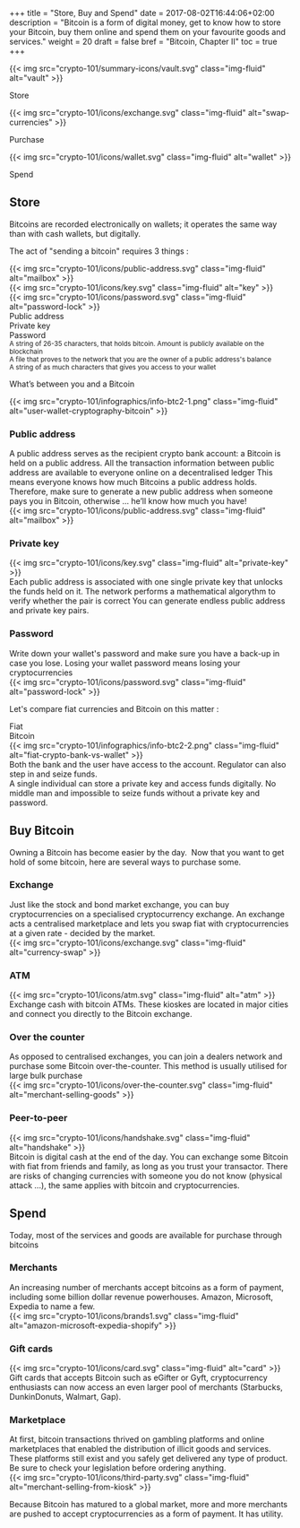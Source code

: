 +++
title = "Store, Buy and Spend"
date = 2017-08-02T16:44:06+02:00
description = "Bitcoin is a form of digital money, get to know how to store your Bitcoin, buy them online and spend them on your favourite goods and services."
weight = 20
draft = false
bref = "Bitcoin, Chapter II"
toc = true
+++


<div class="container my-3">
  <div class="row text-center">
    <div class="col">
     {{< img src="crypto-101/summary-icons/vault.svg" class="img-fluid" alt="vault" >}}
     <p class="font-weight-bold">Store</p>
    </div>
    <div class="col">
     {{< img src="crypto-101/icons/exchange.svg" class="img-fluid" alt="swap-currencies" >}}
     <p class="font-weight-bold">Purchase</p>
    </div>
    <div class="col">
     {{< img src="crypto-101/icons/wallet.svg" class="img-fluid" alt="wallet" >}}
     <p class="font-weight-bold">Spend</p>
    </div>
  </div>
</div>



## Store



Bitcoins are recorded electronically on wallets; it operates the same way than with cash wallets, but digitally.

The act of "sending a bitcoin" requires 3 things :


<div class="container">
  <div class="row text-center mb-3">
    <div class="col">
     {{< img src="crypto-101/icons/public-address.svg" class="img-fluid" alt="mailbox" >}}
    </div>
    <div class="col">
     {{< img src="crypto-101/icons/key.svg" class="img-fluid" alt="key" >}}
    </div>
    <div class="col">
     {{< img src="crypto-101/icons/password.svg" class="img-fluid" alt="password-lock" >}}
    </div>
  </div>
  <div class="row text-center mb-2">
    <div class="col">
      Public address
    </div>
    <div class="col">
      Private key
    </div>
    <div class="col">
      Password
    </div>
  </div>
  <div class="row text-center">
    <div class="col">
     <small>A string of 26-35 characters, that holds bitcoin. Amount is publicly available on the blockchain</small>
    </div>
    <div class="col">
      <small>A file that proves to the network that you are the owner of a public address's balance</small>
    </div>
    <div class="col">
      <small>A string of as much characters that gives you access to your wallet</small>
    </div>
  </div>
</div>


What’s between you and a Bitcoin


{{< img src="crypto-101/infographics/info-btc2-1.png" class="img-fluid" alt="user-wallet-cryptography-bitcoin" >}}





### Public address



<div class="container">
  <div class="row">
    <div class="col">
      A public address serves as the recipient crypto bank account: a Bitcoin is held on a public address.
      All the transaction information between public address are available to everyone online on a decentralised ledger
      This means everyone knows how much Bitcoins a public address holds. 
      Therefore, make sure to generate a new public address when someone pays you in Bitcoin, otherwise … he’ll know how much you have!
    </div>
    <div class="col">
      {{< img src="crypto-101/icons/public-address.svg" class="img-fluid" alt="mailbox" >}}
    </div>
  </div>
</div>




### Private key



<div class="container">
  <div class="row">
    <div class="col">
      {{< img src="crypto-101/icons/key.svg" class="img-fluid" alt="private-key" >}}
    </div>
    <div class="col">
      Each public address is associated with one single private key that unlocks the funds held on it.  
      The network performs a mathematical algorythm to verify whether the pair is correct
      You can generate endless public address and private key pairs.
    </div>
  </div>
</div>




### Password



<div class="container">
  <div class="row">
    <div class="col">
      Write down your wallet's password and make sure you have a back-up in case you lose.
      Losing your wallet password means losing your cryptocurrencies
    </div>
    <div class="col">
      {{< img src="crypto-101/icons/password.svg" class="img-fluid" alt="password-lock" >}}
    </div>
  </div>
</div>

Let's compare fiat currencies and Bitcoin on this matter :

<div class="container">
  <div class="row">
    <div class="col">
      Fiat
    </div> 
    <div class="col">
      Bitcoin
    </div>
  </div>
  <div class="row">
    <div class="col">
      {{< img src="crypto-101/infographics/info-btc2-2.png" class="img-fluid" alt="fiat-crypto-bank-vs-wallet" >}}
    </div> 
  </div>
  <div class="row">
    <div class="col">
     Both the bank and the user have access to the account. Regulator can also step in and seize funds. 
    </div> 
    <div class="col">
      A single individual can store a private key and access funds digitally. No middle man and impossible to seize funds without a private key and password.
    </div>
  </div>




## Buy Bitcoin



Owning a Bitcoin has become easier by the day. 
Now that you want to get hold of some bitcoin, here are several ways to purchase some.




### Exchange


<div class="container">
  <div class="row">
    <div class="col">
      Just like the stock and bond market exchange, you can buy cryptocurrencies on a specialised cryptocurrency exchange. An exchange acts a centralised marketplace and lets you swap fiat with cryptocurrencies at a given rate - decided by the market.
    </div>
    <div class="col">
       {{< img src="crypto-101/icons/exchange.svg" class="img-fluid" alt="currency-swap" >}}
    </div>
  </div>
</div>



### ATM


<div class="container">
  <div class="row">
    <div class="col">
       {{< img src="crypto-101/icons/atm.svg" class="img-fluid" alt="atm" >}}
    </div>
    <div class="col">
      Exchange cash with bitcoin ATMs. These kioskes are located in major cities and connect you directly to the Bitcoin exchange.
    </div>
  </div>
</div>



### Over the counter 


<div class="container">
  <div class="row">
    <div class="col">
      As opposed to centralised exchanges, you can join a dealers network and purchase some Bitcoin over-the-counter. This method is usually utilised for large bulk purchase
    </div>
    <div class="col">
       {{< img src="crypto-101/icons/over-the-counter.svg" class="img-fluid" alt="merchant-selling-goods" >}}
    </div>
  </div>
</div>



### Peer-to-peer


<div class="container">
  <div class="row">
    <div class="col">
       {{< img src="crypto-101/icons/handshake.svg" class="img-fluid" alt="handshake" >}}
    </div>
    <div class="col">
     Bitcoin is digital cash at the end of the day. You can exchange some Bitcoin with fiat from friends and family, as long as you trust your transactor. There are risks of changing currencies with someone you do not know (physical attack ...), the same applies with bitcoin and cryptocurrencies.
    </div>
  </div>
</div>





## Spend




Today, most of the services and goods are available for purchase through bitcoins



### Merchants


<div class="container">
  <div class="row">
    <div class="col">
     An increasing number of merchants accept bitcoins as a form of payment, including some billion dollar revenue powerhouses. Amazon, Microsoft, Expedia to name a few.
    </div>
    <div class="col">
       {{< img src="crypto-101/icons/brands1.svg" class="img-fluid" alt="amazon-microsoft-expedia-shopify" >}}
    </div>
  </div>
</div>



###  Gift cards


<div class="container">
  <div class="row">
    <div class="col">
     {{< img src="crypto-101/icons/card.svg" class="img-fluid" alt="card" >}}
    </div>
    <div class="col">
     Gift cards that accepts Bitcoin such as eGifter or Gyft, cryptocurrency enthusiasts can now access an even larger pool of merchants (Starbucks, DunkinDonuts, Walmart, Gap). 
    </div>
  </div>
</div>



### Marketplace


<div class="container">
  <div class="row">
    <div class="col">
    At first, bitcoin transactions thrived on gambling platforms and online marketplaces that enabled the distribution of illicit goods and services. These platforms still exist and you safely get delivered any type of product. Be sure to check your legislation before ordering anything.
    </div>
    <div class="col">
     {{< img src="crypto-101/icons/third-party.svg" class="img-fluid" alt="merchant-selling-from-kiosk" >}}
    </div>
  </div>
</div>


Because Bitcoin has matured to a global market, more and more merchants are pushed to accept cryptocurrencies as a form of payment.
It has utility.


